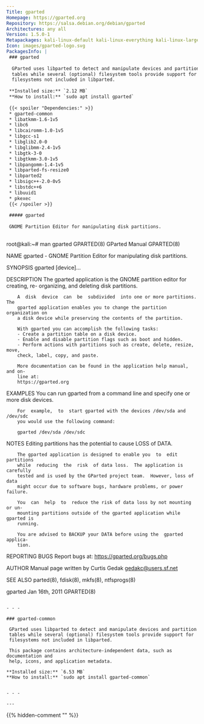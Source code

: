 ```yaml
---
Title: gparted
Homepage: https://gparted.org
Repository: https://salsa.debian.org/debian/gparted
Architectures: any all
Version: 1.5.0-1
Metapackages: kali-linux-default kali-linux-everything kali-linux-large kali-tools-forensics kali-tools-respond 
Icon: images/gparted-logo.svg
PackagesInfo: |
 ### gparted
 
  GParted uses libparted to detect and manipulate devices and partition
  tables while several (optional) filesystem tools provide support for
  filesystems not included in libparted.
 
 **Installed size:** `2.12 MB`  
 **How to install:** `sudo apt install gparted`  
 
 {{< spoiler "Dependencies:" >}}
 * gparted-common 
 * libatkmm-1.6-1v5 
 * libc6 
 * libcairomm-1.0-1v5 
 * libgcc-s1 
 * libglib2.0-0 
 * libglibmm-2.4-1v5 
 * libgtk-3-0 
 * libgtkmm-3.0-1v5 
 * libpangomm-1.4-1v5 
 * libparted-fs-resize0 
 * libparted2 
 * libsigc++-2.0-0v5 
 * libstdc++6 
 * libuuid1 
 * pkexec
 {{< /spoiler >}}
 
 ##### gparted
 
 GNOME Partition Editor for manipulating disk partitions.
 
 ```
 root@kali:~# man gparted
 GPARTED(8)                      GParted Manual                      GPARTED(8)
 
 NAME
        gparted - GNOME Partition Editor for manipulating disk partitions.
 
 SYNOPSIS
        gparted [device]...
 
 DESCRIPTION
        The gparted application is the GNOME partition editor for creating, re-
        organizing, and deleting disk partitions.
 
        A  disk  device  can  be  subdivided  into one or more partitions.  The
        gparted application enables you to change the partition organization on
        a disk device while preserving the contents of the partition.
 
        With gparted you can accomplish the following tasks:
        - Create a partition table on a disk device.
        - Enable and disable partition flags such as boot and hidden.
        - Perform actions with partitions such as create, delete, resize, move,
        check, label, copy, and paste.
 
        More documentation can be found in the application help manual, and on-
        line at:
        https://gparted.org
 
 EXAMPLES
        You can run gparted from a command line and specify one  or  more  disk
        devices.
 
        For  example,  to  start gparted with the devices /dev/sda and /dev/sdc
        you would use the following command:
 
        gparted /dev/sda /dev/sdc
 
 NOTES
        Editing partitions has the potential to cause LOSS of DATA.
 
        The gparted application is designed to enable you  to  edit  partitions
        while  reducing  the  risk  of data loss.  The application is carefully
        tested and is used by the GParted project team.  However, loss of  data
        might occur due to software bugs, hardware problems, or power failure.
 
        You  can  help  to  reduce the risk of data loss by not mounting or un-
        mounting partitions outside of the gparted application while gparted is
        running.
 
        You are advised to BACKUP your DATA before using the  gparted  applica-
        tion.
 
 REPORTING BUGS
        Report bugs at:
        https://gparted.org/bugs.php
 
 AUTHOR
        Manual page written by Curtis Gedak <gedakc@users.sf.net>
 
 SEE ALSO
        parted(8), fdisk(8), mkfs(8), ntfsprogs(8)
 
 gparted                         Jan 16th, 2011                      GPARTED(8)
 ```
 
 - - -
 
 ### gparted-common
 
  GParted uses libparted to detect and manipulate devices and partition
  tables while several (optional) filesystem tools provide support for
  filesystems not included in libparted.
   
  This package contains architecture-independent data, such as documentation and
  help, icons, and application metadata.
 
 **Installed size:** `6.53 MB`  
 **How to install:** `sudo apt install gparted-common`  
 
 
 - - -
 
---
```

{{% hidden-comment "<!--Do not edit anything above this line-->" %}}
